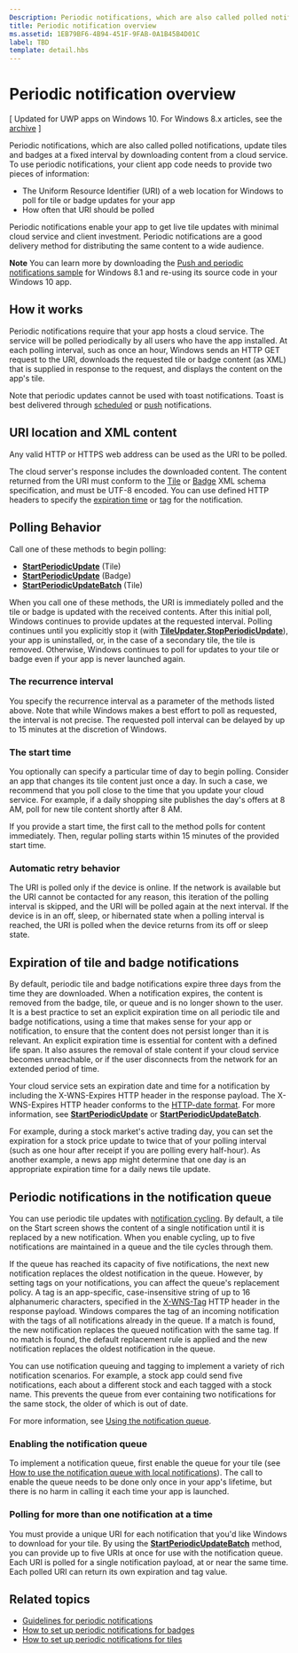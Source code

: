 ```yaml
---
Description: Periodic notifications, which are also called polled notifications, update tiles and badges at a fixed interval by downloading content from a cloud service.
title: Periodic notification overview
ms.assetid: 1EB79BF6-4B94-451F-9FAB-0A1B45B4D01C
label: TBD
template: detail.hbs
---
```


# Periodic notification overview


\[ Updated for UWP apps on Windows 10. For Windows 8.x articles, see the [archive](http://go.microsoft.com/fwlink/p/?linkid=619132) \]


Periodic notifications, which are also called polled notifications, update tiles and badges at a fixed interval by downloading content from a cloud service. To use periodic notifications, your client app code needs to provide two pieces of information:

-   The Uniform Resource Identifier (URI) of a web location for Windows to poll for tile or badge updates for your app
-   How often that URI should be polled

Periodic notifications enable your app to get live tile updates with minimal cloud service and client investment. Periodic notifications are a good delivery method for distributing the same content to a wide audience.

**Note**   You can learn more by downloading the [Push and periodic notifications sample](http://go.microsoft.com/fwlink/p/?linkid=231476) for Windows 8.1 and re-using its source code in your Windows 10 app.

 

## <span id="How_it_works"></span><span id="how_it_works"></span><span id="HOW_IT_WORKS"></span>How it works


Periodic notifications require that your app hosts a cloud service. The service will be polled periodically by all users who have the app installed. At each polling interval, such as once an hour, Windows sends an HTTP GET request to the URI, downloads the requested tile or badge content (as XML) that is supplied in response to the request, and displays the content on the app's tile.

Note that periodic updates cannot be used with toast notifications. Toast is best delivered through [scheduled](https://msdn.microsoft.com/library/windows/apps/hh465417) or [push](https://msdn.microsoft.com/library/windows/apps/xaml/hh868252) notifications.

## <span id="URI_location_and_XML_content"></span><span id="uri_location_and_xml_content"></span><span id="URI_LOCATION_AND_XML_CONTENT"></span>URI location and XML content


Any valid HTTP or HTTPS web address can be used as the URI to be polled.

The cloud server's response includes the downloaded content. The content returned from the URI must conform to the [Tile](tiles-and-notifications-adaptive-tiles-schema.md) or [Badge](https://msdn.microsoft.com/library/windows/apps/br212851) XML schema specification, and must be UTF-8 encoded. You can use defined HTTP headers to specify the [expiration time](#expiry) or [tag](#taggo) for the notification.

## <span id="Polling_Behavior"></span><span id="polling_behavior"></span><span id="POLLING_BEHAVIOR"></span>Polling Behavior


Call one of these methods to begin polling:

-   [**StartPeriodicUpdate**](https://msdn.microsoft.com/library/windows/apps/hh701684) (Tile)
-   [**StartPeriodicUpdate**](https://msdn.microsoft.com/library/windows/apps/hh701611) (Badge)
-   [**StartPeriodicUpdateBatch**](https://msdn.microsoft.com/library/windows/apps/hh967945) (Tile)

When you call one of these methods, the URI is immediately polled and the tile or badge is updated with the received contents. After this initial poll, Windows continues to provide updates at the requested interval. Polling continues until you explicitly stop it (with [**TileUpdater.StopPeriodicUpdate**](https://msdn.microsoft.com/library/windows/apps/hh701697)), your app is uninstalled, or, in the case of a secondary tile, the tile is removed. Otherwise, Windows continues to poll for updates to your tile or badge even if your app is never launched again.

### <span id="The_recurrence_interval"></span><span id="the_recurrence_interval"></span><span id="THE_RECURRENCE_INTERVAL"></span>The recurrence interval

You specify the recurrence interval as a parameter of the methods listed above. Note that while Windows makes a best effort to poll as requested, the interval is not precise. The requested poll interval can be delayed by up to 15 minutes at the discretion of Windows.

### <span id="The_start_time"></span><span id="the_start_time"></span><span id="THE_START_TIME"></span>The start time

You optionally can specify a particular time of day to begin polling. Consider an app that changes its tile content just once a day. In such a case, we recommend that you poll close to the time that you update your cloud service. For example, if a daily shopping site publishes the day's offers at 8 AM, poll for new tile content shortly after 8 AM.

If you provide a start time, the first call to the method polls for content immediately. Then, regular polling starts within 15 minutes of the provided start time.

### <span id="Automatic_retry_behavior"></span><span id="automatic_retry_behavior"></span><span id="AUTOMATIC_RETRY_BEHAVIOR"></span>Automatic retry behavior

The URI is polled only if the device is online. If the network is available but the URI cannot be contacted for any reason, this iteration of the polling interval is skipped, and the URI will be polled again at the next interval. If the device is in an off, sleep, or hibernated state when a polling interval is reached, the URI is polled when the device returns from its off or sleep state.

## <span id="expiry"></span><span id="EXPIRY"></span>Expiration of tile and badge notifications


By default, periodic tile and badge notifications expire three days from the time they are downloaded. When a notification expires, the content is removed from the badge, tile, or queue and is no longer shown to the user. It is a best practice to set an explicit expiration time on all periodic tile and badge notifications, using a time that makes sense for your app or notification, to ensure that the content does not persist longer than it is relevant. An explicit expiration time is essential for content with a defined life span. It also assures the removal of stale content if your cloud service becomes unreachable, or if the user disconnects from the network for an extended period of time.

Your cloud service sets an expiration date and time for a notification by including the X-WNS-Expires HTTP header in the response payload. The X-WNS-Expires HTTP header conforms to the [HTTP-date format](http://go.microsoft.com/fwlink/p/?linkid=253706). For more information, see [**StartPeriodicUpdate**](https://msdn.microsoft.com/library/windows/apps/hh701684) or [**StartPeriodicUpdateBatch**](https://msdn.microsoft.com/library/windows/apps/hh967945).

For example, during a stock market's active trading day, you can set the expiration for a stock price update to twice that of your polling interval (such as one hour after receipt if you are polling every half-hour). As another example, a news app might determine that one day is an appropriate expiration time for a daily news tile update.

## <span id="taggo"></span><span id="TAGGO"></span>Periodic notifications in the notification queue


You can use periodic tile updates with [notification cycling](https://msdn.microsoft.com/library/windows/apps/hh781199). By default, a tile on the Start screen shows the content of a single notification until it is replaced by a new notification. When you enable cycling, up to five notifications are maintained in a queue and the tile cycles through them.

If the queue has reached its capacity of five notifications, the next new notification replaces the oldest notification in the queue. However, by setting tags on your notifications, you can affect the queue's replacement policy. A tag is an app-specific, case-insensitive string of up to 16 alphanumeric characters, specified in the [X-WNS-Tag](https://msdn.microsoft.com/library/windows/apps/hh465435.aspx#pncodes_x_wns_tag) HTTP header in the response payload. Windows compares the tag of an incoming notification with the tags of all notifications already in the queue. If a match is found, the new notification replaces the queued notification with the same tag. If no match is found, the default replacement rule is applied and the new notification replaces the oldest notification in the queue.

You can use notification queuing and tagging to implement a variety of rich notification scenarios. For example, a stock app could send five notifications, each about a different stock and each tagged with a stock name. This prevents the queue from ever containing two notifications for the same stock, the older of which is out of date.

For more information, see [Using the notification queue](https://msdn.microsoft.com/library/windows/apps/hh781199).

### <span id="Enabling_the_notification_queue"></span><span id="enabling_the_notification_queue"></span><span id="ENABLING_THE_NOTIFICATION_QUEUE"></span>Enabling the notification queue

To implement a notification queue, first enable the queue for your tile (see [How to use the notification queue with local notifications](https://msdn.microsoft.com/library/windows/apps/hh465429)). The call to enable the queue needs to be done only once in your app's lifetime, but there is no harm in calling it each time your app is launched.

### <span id="Polling_for_more_than_one_notification_at_a_time"></span><span id="polling_for_more_than_one_notification_at_a_time"></span><span id="POLLING_FOR_MORE_THAN_ONE_NOTIFICATION_AT_A_TIME"></span>Polling for more than one notification at a time

You must provide a unique URI for each notification that you'd like Windows to download for your tile. By using the [**StartPeriodicUpdateBatch**](https://msdn.microsoft.com/library/windows/apps/hh967945) method, you can provide up to five URIs at once for use with the notification queue. Each URI is polled for a single notification payload, at or near the same time. Each polled URI can return its own expiration and tag value.

## <span id="related_topics"></span>Related topics


* [Guidelines for periodic notifications](https://msdn.microsoft.com/library/windows/apps/hh761461)
* [How to set up periodic notifications for badges](https://msdn.microsoft.com/library/windows/apps/hh761476)
* [How to set up periodic notifications for tiles](https://msdn.microsoft.com/library/windows/apps/hh761476)
 

 






<!--HONumber=May16_HO4-->


